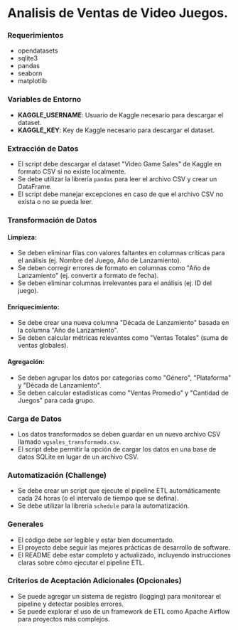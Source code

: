 # Analisis de Ventas de Video Juegos.

### Requerimientos
- opendatasets
- sqlite3
- pandas
- seaborn
- matplotlib

### Variables de Entorno
- **KAGGLE_USERNAME**: Usuario de Kaggle necesario para descargar el dataset.
- **KAGGLE_KEY**: Key de Kaggle necesario para descargar el dataset.

### Extracción de Datos
- El script debe descargar el dataset "Video Game Sales" de Kaggle en formato CSV si no existe localmente.
- Se debe utilizar la librería `pandas` para leer el archivo CSV y crear un DataFrame.
- El script debe manejar excepciones en caso de que el archivo CSV no exista o no se pueda leer.

### Transformación de Datos

#### Limpieza:
- Se deben eliminar filas con valores faltantes en columnas críticas para el análisis (ej. Nombre del Juego, Año de Lanzamiento).
- Se deben corregir errores de formato en columnas como "Año de Lanzamiento" (ej. convertir a formato de fecha).
- Se deben eliminar columnas irrelevantes para el análisis (ej. ID del juego).

#### Enriquecimiento:
- Se debe crear una nueva columna "Década de Lanzamiento" basada en la columna "Año de Lanzamiento".
- Se deben calcular métricas relevantes como "Ventas Totales" (suma de ventas globales).

#### Agregación:
- Se deben agrupar los datos por categorías como "Género", "Plataforma" y "Década de Lanzamiento".
- Se deben calcular estadísticas como "Ventas Promedio" y "Cantidad de Juegos" para cada grupo.

### Carga de Datos
- Los datos transformados se deben guardar en un nuevo archivo CSV llamado `vgsales_transformado.csv`.
- El script debe permitir la opción de cargar los datos en una base de datos SQLite en lugar de un archivo CSV.

### Automatización (Challenge)

- Se debe crear un script que ejecute el pipeline ETL automáticamente cada 24 horas (o el intervalo de tiempo que se defina).
- Se debe utilizar la librería `schedule` para la automatización.

### Generales
- El código debe ser legible y estar bien documentado.
- El proyecto debe seguir las mejores prácticas de desarrollo de software.
- El README debe estar completo y actualizado, incluyendo instrucciones claras sobre cómo ejecutar el pipeline ETL.

### Criterios de Aceptación Adicionales (Opcionales)
- Se puede agregar un sistema de registro (logging) para monitorear el pipeline y detectar posibles errores.
- Se puede explorar el uso de un framework de ETL como Apache Airflow para proyectos más complejos.

